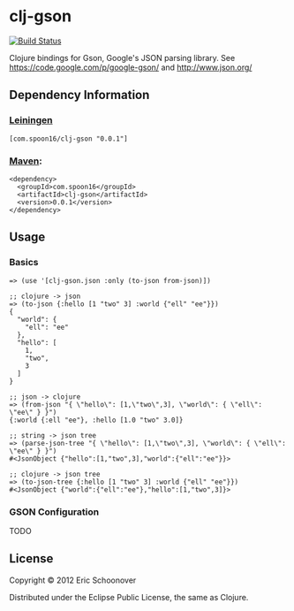 # clj-gson

[![Build Status](https://secure.travis-ci.org/spoon16/clj-gson.png)](http://travis-ci.org/spoon16/clj-gson)

Clojure bindings for Gson, Google's JSON parsing library.
See https://code.google.com/p/google-gson/ and http://www.json.org/

## Dependency Information

### [Leiningen](https://github.com/technomancy/leiningen)

    [com.spoon16/clj-gson "0.0.1"]

### [Maven](http://maven.apache.org/):

    <dependency>
      <groupId>com.spoon16</groupId>
      <artifactId>clj-gson</artifactId>
      <version>0.0.1</version>
    </dependency>

## Usage

### Basics

    => (use '[clj-gson.json :only (to-json from-json)])

    ;; clojure -> json
    => (to-json {:hello [1 "two" 3] :world {"ell" "ee"}})
    {
      "world": {
        "ell": "ee"
      },
      "hello": [
        1,
        "two",
        3
      ]
    }

    ;; json -> clojure
    => (from-json "{ \"hello\": [1,\"two\",3], \"world\": { \"ell\": \"ee\" } }")
    {:world {:ell "ee"}, :hello [1.0 "two" 3.0]}

    ;; string -> json tree
    => (parse-json-tree "{ \"hello\": [1,\"two\",3], \"world\": { \"ell\": \"ee\" } }") 
    #<JsonObject {"hello":[1,"two",3],"world":{"ell":"ee"}}>

    ;; clojure -> json tree
    => (to-json-tree {:hello [1 "two" 3] :world {"ell" "ee"}})
    #<JsonObject {"world":{"ell":"ee"},"hello":[1,"two",3]}>

### GSON Configuration

TODO

## License

Copyright © 2012 Eric Schoonover

Distributed under the Eclipse Public License, the same as Clojure.
